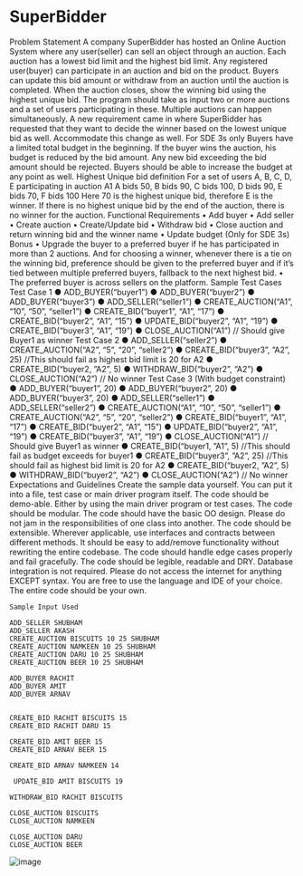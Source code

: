 # SuperBidder


Problem Statement
A company SuperBidder has hosted an Online Auction System where any user(seller) can sell an object through an auction.
Each auction has a lowest bid limit and the highest bid limit.
Any registered user(buyer) can participate in an auction and bid on the product. Buyers can update this bid amount or withdraw from an auction until the auction is completed.
When the auction closes, show the winning bid using the highest unique bid.
The program should take as input two or more auctions and a set of users participating in these. Multiple auctions can happen simultaneously.
A new requirement came in where SuperBidder has requested that they want to decide the winner based on the lowest unique bid as well. Accommodate this change as well.
For SDE 3s only
Buyers have a limited total budget in the beginning. If the buyer wins the auction, his budget is reduced by the bid amount. Any new bid exceeding the bid amount should be rejected. Buyers should be able to increase the budget at any point as well.
Highest Unique bid definition
For a set of users A, B, C, D, E participating in auction A1
A bids 50,
B bids 90,
C bids 100,
D bids 90,
E bids 70,
F bids 100
Here 70 is the highest unique bid, therefore E is the winner.
If there is no highest unique bid by the end of the auction, there is no winner for the auction.
Functional Requirements
	• Add buyer
	• Add seller
	• Create auction
	• Create/Update bid
	• Withdraw bid
	• Close auction and return winning bid and the winner name
	• Update budget (Only for SDE 3s)
Bonus
	• Upgrade the buyer to a preferred buyer if he has participated in more than 2 auctions. And for choosing a winner, whenever there is a tie on the winning bid, preference should be given to the preferred buyer and if it’s tied between multiple preferred buyers, fallback to the next highest bid.
	• The preferred buyer is across sellers on the platform.
Sample Test Cases
Test Case 1
● ADD_BUYER(“buyer1”)
● ADD_BUYER(“buyer2”)
● ADD_BUYER(“buyer3”)
● ADD_SELLER(“seller1”)
● CREATE_AUCTION(“A1”, “10”, “50”,  “seller1”)
● CREATE_BID(“buyer1”, “A1”, “17”)
● CREATE_BID(“buyer2”, “A1”, “15”)
● UPDATE_BID(“buyer2”, “A1”, “19”)
● CREATE_BID(“buyer3”, “A1”, “19”)
● CLOSE_AUCTION(“A1”) // Should give Buyer1 as winner
Test Case 2
● ADD_SELLER(“seller2”)
● CREATE_AUCTION(“A2”, “5”, “20”, “seller2”)
● CREATE_BID(“buyer3”, ”A2”, 25) //This should fail as highest bid limit is 20 for A2
● CREATE_BID(“buyer2, ”A2”, 5)
● WITHDRAW_BID(“buyer2”, “A2”)
● CLOSE_AUCTION(“A2”) // No winner
Test Case 3 (With budget constraint)
● ADD_BUYER(“buyer1”, 20)
● ADD_BUYER(“buyer2”, 20)
● ADD_BUYER(“buyer3”, 20)
● ADD_SELLER(“seller1”)
● ADD_SELLER(“seller2”)
● CREATE_AUCTION(“A1”, “10”, “50”, “seller1”)
● CREATE_AUCTION(“A2”, “5”, “20”, “seller2”)
● CREATE_BID(“buyer1”, “A1”, “17”)
● CREATE_BID(“buyer2”, “A1”, “15”)
● UPDATE_BID(“buyer2”, “A1”, “19”)
● CREATE_BID(“buyer3”, “A1”, “19”)
● CLOSE_AUCTION(“A1”) // Should give Buyer1 as winner
● CREATE_BID(“buyer1, ”A1”, 5) //This should fail as budget exceeds for buyer1
● CREATE_BID(“buyer3”, ”A2”, 25) //This should fail as highest bid limit is 20 for A2
● CREATE_BID(“buyer2, ”A2”, 5)
● WITHDRAW_BID(“buyer2”, “A2”)
● CLOSE_AUCTION(“A2”) // No winner
Expectations and Guidelines
	Create the sample data yourself. You can put it into a file, test case or main driver program itself.
	The code should be demo-able. Either by using the main driver program or test cases.
	The code should be modular. The code should have the basic OO design. Please do not jam in the responsibilities of one class into another.
	The code should be extensible. Wherever applicable, use interfaces and contracts between different methods. It should be easy to add/remove functionality without rewriting the entire codebase.
	The code should handle edge cases properly and fail gracefully.
	The code should be legible, readable and DRY.
	Database integration is not required.
	Please do not access the internet for anything EXCEPT syntax.
	You are free to use the language and IDE of your choice.
	The entire code should be your own.
	
	
	
	
	Sample Input Used
	
	ADD_SELLER SHUBHAM
	ADD_SELLER AKASH
	CREATE_AUCTION BISCUITS 10 25 SHUBHAM
	CREATE_AUCTION NAMKEEN 10 25 SHUBHAM
	CREATE_AUCTION DARU 10 25 SHUBHAM
	CREATE_AUCTION BEER 10 25 SHUBHAM
	
	ADD_BUYER RACHIT
	ADD_BUYER AMIT 
	ADD_BUYER ARNAV 
	
	
	CREATE_BID RACHIT BISCUITS 15
	CREATE_BID RACHIT DARU 15
	
	CREATE_BID AMIT BEER 15
	CREATE_BID ARNAV BEER 15
	
	CREATE_BID ARNAV NAMKEEN 14
	
	 UPDATE_BID AMIT BISCUITS 19
	
	WITHDRAW_BID RACHIT BISCUITS
	
	CLOSE_AUCTION BISCUITS
	CLOSE_AUCTION NAMKEEN
	
	CLOSE_AUCTION DARU
	CLOSE_AUCTION BEER
	
![image](https://github.com/shubhamharitash/SuperBidder/assets/47567303/b7212e72-57c9-471f-8d3d-9b2482ddb911)
